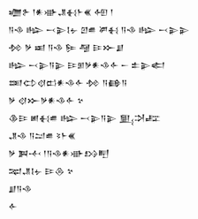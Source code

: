 <div class='block'>
<div class='line'>𒁾𒉿 𒁹𒀭𒀝𒂗𒈬𒈨𒌍 𒅇 𒁹</div>
<div class='line'>𒀀𒈾 𒈗 𒁁𒉌𒋙𒉡 𒇻𒌑 𒂄𒈬 𒀀𒈾 𒈗 𒁁𒉌𒉌</div>
<div class='line'>𒁵 𒃻 𒀜 𒀀𒈾 𒌉 𒆷 𒄿𒁍𒋗</div>
<div class='line'>𒈗 𒁁𒉌𒀀𒉌 𒄿𒁳𒃻𒀭𒈾𒅆 𒀸 𒉺𒉌𒅗</div>
<div class='line'>𒌅𒌌𒋼𒆗𒀭𒈾𒅆 𒁵 𒀀𒂵𒀀</div>
<div class='line'>𒃻 𒋼𒁍𒃻𒀭𒈾𒅆 𒆳</div>
<div class='line'>𒆠𒄿 𒅖𒈬𒌑 𒈗 𒁁𒉌𒀀𒉌 𒅅𒋫𒊐</div>
<div class='line'>𒂗𒈾 𒀀𒁺𒌑 𒂟𒈨𒌍</div>
<div class='line'>𒃻 𒀉𒋾 𒁹𒀀𒈾𒀭𒀝𒋳𒋃</div>
<div class='line'>𒉈𒂗𒋙𒉡 𒄿𒁲 𒆳</div>
<div class='line'>𒋗𒀀𒈾</div>
<div class='line'>𒅆</div>
</div>